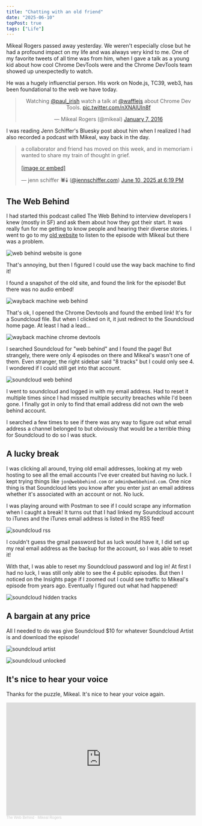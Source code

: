 ```yaml
---
title: "Chatting with an old friend"
date: "2025-06-10"
topPost: true
tags: ["Life"]
---
```


Mikeal Rogers passed away yesterday. We weren't especially close but he had a profound impact on my life and was always very kind to me. One of my favorite tweets of all time was from him, when I gave a talk as a young kid about how cool Chrome DevTools were and the Chrome DevTools team showed up unexpectedly to watch.

He was a hugely influenctial person. His work on Node.js, TC39, web3, has been foundational to the web we have today.

<blockquote class="twitter-tweet" data-dnt="true" align="center"><p lang="en" dir="ltr">Watching <a href="https://twitter.com/paul_irish?ref_src=twsrc%5Etfw">@paul_irish</a> watch a talk at <a href="https://twitter.com/wafflejs?ref_src=twsrc%5Etfw">@wafflejs</a> about Chrome Dev Tools. <a href="https://t.co/nXNAIUIn8f">pic.twitter.com/nXNAIUIn8f</a></p>&mdash; Mikeal Rogers (@mikeal) <a href="https://twitter.com/mikeal/status/684960175527084032?ref_src=twsrc%5Etfw">January 7, 2016</a></blockquote>
<script async src="https://platform.twitter.com/widgets.js" charset="utf-8"></script>

I was reading Jenn Schiffer's Bluesky post about him when I realized I had also recorded a podcast with Mikeal, way back in the day.

<blockquote class="bluesky-embed" data-bluesky-uri="at://did:plc:x5leeami62gbmjekf7ro6sqo/app.bsky.feed.post/3lrbfmksxnk2d" data-bluesky-cid="bafyreigelu2ngfgbnhgs66fdauct2nduwkwe5sqimi4ltingddrrivtncy" data-bluesky-embed-color-mode="system"><p lang="en">a collaborator and friend has moved on this week, and in memoriam i wanted to share my train of thought in grief.<br><br><a href="https://bsky.app/profile/did:plc:x5leeami62gbmjekf7ro6sqo/post/3lrbfmksxnk2d?ref_src=embed">[image or embed]</a></p>&mdash; jenn schiffer 🕷️🕯️ (<a href="https://bsky.app/profile/did:plc:x5leeami62gbmjekf7ro6sqo?ref_src=embed">@jennschiffer.com</a>) <a href="https://bsky.app/profile/did:plc:x5leeami62gbmjekf7ro6sqo/post/3lrbfmksxnk2d?ref_src=embed">June 10, 2025 at 6:19 PM</a></blockquote><script async src="https://embed.bsky.app/static/embed.js" charset="utf-8"></script>

## The Web Behind

I had started this podcast called The Web Behind to interview developers I knew (mostly in SF) and ask them about how they got their start. It was really fun for me getting to know people and hearing their diverse stories. I went to go to my [old website](https://webbehind.com/) to listen to the episode with Mikeal but there was a problem.

![web behind website is gone](/img/web-behind-gone.png)

That's annoying, but then I figured I could use the way back machine to find it!

I found a snapshot of the old site, and found the link for the episode! But there was no audio embed!

![wayback machine web behind](/img/wayback-web-behind.png)

That's ok, I opened the Chrome Devtools and found the embed link! It's for a Soundcloud file. But when I clicked on it, it just redirect to the Soundcloud home page. At least I had a lead...

![wayback machine chrome devtools](/img/wayback-devtools.png)

I searched Soundcloud for "web behind" and I found the page! But strangely, there were only 4 episodes on there and Mikeal's wasn't one of them. Even stranger, the right sidebar said "8 tracks" but I could only see 4. I wondered if I could still get into that account.

![soundcloud web behind](/img/soundcloud-web-behind.png)

I went to soundcloud and logged in with my email address. Had to reset it multiple times since I had missed multiple security breaches while I'd been gone. I finally got in only to find that email address did not own the web behind account.

I searched a few times to see if there was any way to figure out what email address a channel belonged to but obviously that would be a terrible thing for Soundcloud to do so I was stuck.

## A lucky break

I was clicking all around, trying old email addresses, looking at my web hosting to see all the email accounts I've ever created but having no luck. I kept trying things like `jon@webbehind.com` or `admin@webbehind.com`. One nice thing is that Soundcloud lets you know after you enter just an email address whether it's associated with an account or not. No luck.

I was playing around with Postman to see if I could scrape any information when I caught a break! It turns out that I had linked my Soundcloud account to iTunes and the iTunes email address is listed in the RSS feed!

![soundcloud rss](/img/soundcloud-rss.png)

I couldn't guess the gmail password but as luck would have it, I did set up my real email address as the backup for the account, so I was able to reset it!

With that, I was able to reset my Soundcloud password and log in! At first I had no luck, I was still only able to see the 4 public episodes. But then I noticed on the Insights page if I zoomed out I could see traffic to Mikeal's episode from years ago. Eventually I figured out what had happened!

![soundcloud hidden tracks](/img/soundcloud-hidden.png)

## A bargain at any price

All I needed to do was give Soundcloud $10 for whatever Soundcloud Artist is and download the episode!

![soundcloud artist](/img/soundcloud-artist.png)

![soundcloud unlocked](/img/soundcloud-unlocked.png)

## It's nice to hear your voice

Thanks for the puzzle, Mikeal. It's nice to hear your voice again.

<iframe width="100%" height="300" scrolling="no" frameborder="no" allow="autoplay" src="https://w.soundcloud.com/player/?url=https%3A//api.soundcloud.com/tracks/252513132&color=%23ff5500&auto_play=false&hide_related=false&show_comments=true&show_user=true&show_reposts=false&show_teaser=true&visual=true"></iframe><div style="font-size: 10px; color: #cccccc;line-break: anywhere;word-break: normal;overflow: hidden;white-space: nowrap;text-overflow: ellipsis; font-family: Interstate,Lucida Grande,Lucida Sans Unicode,Lucida Sans,Garuda,Verdana,Tahoma,sans-serif;font-weight: 100;"><a href="https://soundcloud.com/the-web-behind" title="The Web Behind" target="_blank" style="color: #cccccc; text-decoration: none;">The Web Behind</a> · <a href="https://soundcloud.com/the-web-behind/mikeal-rogers" title="Mikeal Rogers" target="_blank" style="color: #cccccc; text-decoration: none;">Mikeal Rogers</a></div>

